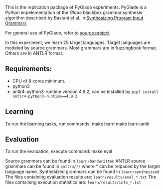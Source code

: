 
This is the replication package of PyGlade experiments.
PyGlade is a Python impelementation of the _Glade_ blackbox grammar synthesis algorithm described by
Bastani et al. in [Synthesizing Program Input
Grammars](https://arxiv.org/pdf/1608.01723.pdf)

For general use of PyGlade, refer to [source project](https://github.com/BachirCoder/PyGlade)

In this experiment, we learn 25 target languages. Target languages are modeled by source grammars. Most grammars are in fuzzingbook format. Others are in ANTLR format.

## Requirements:
* CPU of 8 cores minimum.
* python3
* antlr4-python3-runtime version 4.9.2, can be installed by `pip3 install antlr4-python3-runtime==4.9.2`

## Learning
To run the learning tasks, run commands:
    make learn
    make learn-antlr

## Evaluation
To run the evaluation, execute command:
    make eval

Source grammars can be found in `learn/handwritten`
ANTLR source grammars can be found in `antlr4/*/` where * can be relpaced by the target language name.
Synthesized grammars can be found in `learn/synthesized`
The files containing evaluation results are: `learn/results/eval_*.txt`
The files containing execution statistics are: `learn/results/info_*.txt`

